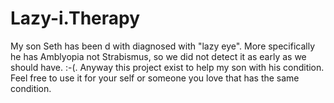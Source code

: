 # Lazy-i.Therapy
My son Seth has been d with diagnosed with "lazy eye". More specifically he has Amblyopia not Strabismus, so we did not detect it as early as we should have. :-(. Anyway this project exist to help my son with his condition. Feel free to use it for your self or someone you love that has the same condition.
